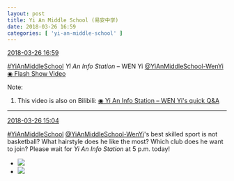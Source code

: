 ```yaml
---
layout: post
title: Yi An Middle School (易安中学)
date: 2018-03-26 16:59
categories: [ 'yi-an-middle-school' ]
---
```


<div class="weibo-info">
  <a href="https://weibo.com/6074218720/G9aPTjbAC">2018-03-26 16:59</a>
</div>

[#YiAnMiddleSchool](https://weibo.com/p/100808e5c67e0668537d4caddefd946dcff208/super_index) *Yi An Info Station* – WEN Yi [@YiAnMiddleSchool-WenYi](https://weibo.com/u/6507106244)  
[◉ Flash Show Video](https://www.miaopai.com/show/Eum2ThhKtE2xHKb3UPUjDUmOC~S1oTHankmcPw__.htm)

<!-- more -->

Note:
1. This video is also on Bilibili: [◉ Yi An Info Station – WEN Yi's quick Q&A](https://www.bilibili.com/video/av21253188)

---

<div class="weibo-info">
  <a href="https://weibo.com/6074218720/G9a55yDrM">2018-03-26 15:04</a>
</div>

[#YiAnMiddleSchool](https://weibo.com/p/100808e5c67e0668537d4caddefd946dcff208/super_index) [@YiAnMiddleSchool-WenYi](https://weibo.com/u/6507106244)'s best skilled sport is not basketball? What hairstyle does he like the most? Which club does he want to join? Please wait for *Yi An Info Station* at 5 p.m. today!

<ul class="weibo-pic-list-1">
  <li class="weibo-pic">
    <a href="//wx4.sinaimg.cn/mw690/006D4NLGly1fpq8do9fksj31720sqwzi.jpg"><img src="//wx4.sinaimg.cn/thumb150/006D4NLGly1fpq8do9fksj31720sqwzi.jpg"/></a>
  </li>
  <li class="weibo-pic">
    <a href="//wx3.sinaimg.cn/mw690/006D4NLGly1fpq8dnjdcmj316n0sfnj9.jpg"><img src="//wx3.sinaimg.cn/thumb150/006D4NLGly1fpq8dnjdcmj316n0sfnj9.jpg"/></a>
  </li>
</ul>
